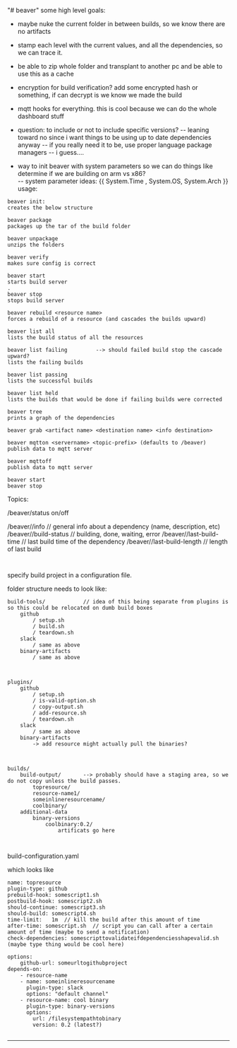 "# beaver" 
  some high level goals:
 - maybe nuke the current folder in between builds, so we know there are no artifacts
 - stamp each level with the current values, and all the dependencies, so we can trace it. 
 - be able to zip whole folder and transplant to another pc and be able to use this as a cache
 - encryption for build verification? add some encrypted hash or something, if can decrypt is we know we made the build
 - mqtt hooks for everything.  this is cool because we can do the whole dashboard stuff
 
 - question: to include or not to include specific versions?
	-- leaning toward no since i want things to be using up to date dependencies anyway
	-- if you really need it to be, use  proper language  package managers
	-- i  guess....
 
 - way to init beaver with system parameters so we can do things like determine if we are building on arm vs x86?  
 -- system parameter ideas:  {{ System.Time , System.OS, System.Arch }}  
usage:
~~~~
beaver init:
creates the below structure

beaver package 
packages up the tar of the build folder

beaver unpackage 
unzips the folders

beaver verify 
makes sure config is correct

beaver start 
starts build server
.
beaver stop
stops build server

beaver rebuild <resource name>
forces a rebuild of a resource (and cascades the builds upward)

beaver list all
lists the build status of all the resources

beaver list failing			--> should failed build stop the cascade upward? 
lists the failing builds 

beaver list passing
lists the successful builds

beaver list held 
lists the builds that would be done if failing builds were corrected

beaver tree 
prints a graph of the dependencies

beaver grab <artifact name> <destination name> <info destination>

beaver mqtton <servername> <topic-prefix> (defaults to /beaver)
publish data to mqtt server

beaver mqttoff
publish data to mqtt server

beaver start 
beaver stop

~~~~
Topics:

/beaver/status 
	on/off
	
/beaver/<dependency-name>/info    				  // general info about a dependency (name, description, etc)	
/beaver/<dependency-name>/build-status	          // building, done, waiting, error
/beaver/<dependency-name>/last-build-time         // last build time of  the dependency
/beaver/<dependency-name>/last-build-length       // length of last build
~~~~


~~~~

specify build project in a configuration file. 

folder structure needs to look like:

~~~~
build-tools/			// idea of this being separate from plugins is so this could be relocated on dumb build boxes
	github
		/ setup.sh
		/ build.sh 
		/ teardown.sh
	slack 
		/ same as above
	binary-artifacts
		/ same as above
		
		

plugins/
	github
		/ setup.sh
		/ is-valid-option.sh	
	    / copy-output.sh  
		/ add-resource.sh
		/ teardown.sh
	slack 
		/ same as above
	binary-artifacts
		-> add resource might actually pull the binaries?
	
		
			
builds/
	build-output/		--> probably should have a staging area, so we do not copy unless the build passes.
		topresource/
		resource-name1/
		someinlineresourcename/  
		coolbinary/
	additional-data
		binary-versions
			coolbinary:0.2/
				artificats go here
		
		
~~~~	

build-configuration.yaml

which looks like
~~~~
name: topresource
plugin-type: github
prebuild-hook: somescript1.sh
postbuild-hook: somescript2.sh
should-continue: somescript3.sh
should-build: somescript4.sh
time-limit:   1m  // kill the build after this amount of time
after-time: somescript.sh  // script you can call after a certain amount of time (maybe to send a notification)
check-dependencies: somescripttovalidateifdependenciesshapevalid.sh (maybe type thing would be cool here)

options: 
	github-url: someurltogithubproject	
depends-on:	
	- resource-name
	- name: someinlineresourcename
	  plugin-type: slack
	  options: "default channel"
	- resource-name: cool binary
	  plugin-type: binary-versions
	  options:
		url: /filesystempathtobinary
		version: 0.2 (latest?)
	  

~~~~

---
